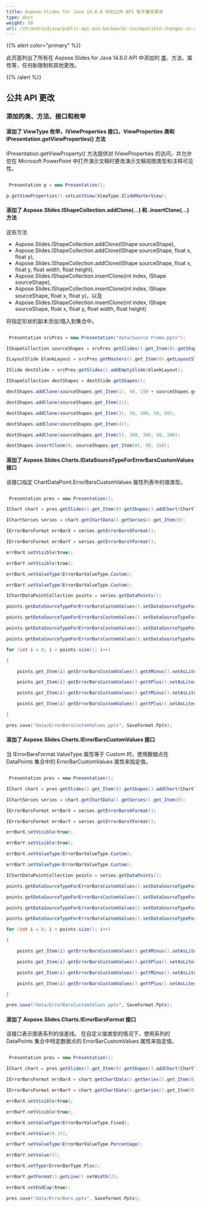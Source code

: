 ```yaml
---
title: Aspose.Slides for Java 14.6.0 中的公共 API 和不兼容更改
type: docs
weight: 50
url: /zh/androidjava/public-api-and-backwards-incompatible-changes-in-aspose-slides-for-java-14-6-0/
---
```


{{% alert color="primary" %}} 

此页面列出了所有在 Aspose.Slides for Java 14.6.0 API 中添加的 [类](/slides/zh/androidjava/public-api-and-backwards-incompatible-changes-in-aspose-slides-for-java-14-6-0/)、方法、属性等，任何新限制和其他更改。

{{% /alert %}} 
## **公共 API 更改**
### **添加的类、方法、接口和枚举**
#### **添加了 ViewType 枚举，IViewProperties 接口，ViewProperties 类和 IPresentation.getViewProperties() 方法**
IPresentation.getViewProperty() 方法提供对 IViewProperties 的访问，并允许您在 Microsoft PowerPoint 中打开演示文稿时更改演示文稿视图类型和注释可见性。

``` java

 Presentation p = new Presentation();

p.getViewProperties().setLastView(ViewType.SlideMasterView);

```
#### **添加了 Aspose.Slides.IShapeCollection.addClone(...) 和 .insertClone(...) 方法**
这些方法

- Aspose.Slides.IShapeCollection.addClone(IShape sourceShape),
- Aspose.Slides.IShapeCollection.addClone(IShape sourceShape, float x, float y),
- Aspose.Slides.IShapeCollection.addClone(IShape sourceShape, float x, float y, float width, float height),
- Aspose.Slides.IShapeCollection.insertClone(int index, IShape sourceShape),
- Aspose.Slides.IShapeCollection.insertClone(int index, IShape sourceShape, float x, float y)，以及
- Aspose.Slides.IShapeCollection.insertClone(int index, IShape sourceShape, float x, float y, float width, float height)

将指定形状的副本添加/插入到集合中。

``` java

 Presentation srcPres = new Presentation("data/Source Frame.pptx");

IShapeCollection sourceShapes = srcPres.getSlides().get_Item(0).getShapes();

ILayoutSlide blankLayout = srcPres.getMasters().get_Item(0).getLayoutSlides().getByType(SlideLayoutType.Blank);

ISlide destSlide = srcPres.getSlides().addEmptySlide(blankLayout);

IShapeCollection destShapes = destSlide.getShapes();

destShapes.addClone(sourceShapes.get_Item(1), 50, 150 + sourceShapes.get_Item(0).getHeight());

destShapes.addClone(sourceShapes.get_Item(2));

destShapes.addClone(sourceShapes.get_Item(3), 50, 200, 50, 50);

destShapes.addClone(sourceShapes.get_Item(4));

destShapes.addClone(sourceShapes.get_Item(5), 300, 300, 50, 200);

destShapes.insertClone(0, sourceShapes.get_Item(0), 50, 150);

```
#### **添加了 Aspose.Slides.Charts.IDataSourceTypeForErrorBarsCustomValues 接口**
该接口指定 ChartDataPoint.ErrorBarsCustomValues 属性列表中的值类型。

``` java

 Presentation pres = new Presentation();

IChart chart = pres.getSlides().get_Item(0).getShapes().addChart(ChartType.Bubble, 50, 50, 400, 300, true);

IChartSeries series = chart.getChartData().getSeries().get_Item(0);

IErrorBarsFormat errBarX = series.getErrorBarsXFormat();

IErrorBarsFormat errBarY = series.getErrorBarsYFormat();

errBarX.setVisible(true);

errBarY.setVisible(true);

errBarX.setValueType(ErrorBarValueType.Custom);

errBarY.setValueType(ErrorBarValueType.Custom);

IChartDataPointCollection points = series.getDataPoints();

points.getDataSourceTypeForErrorBarsCustomValues().setDataSourceTypeForXPlusValues(DataSourceType.DoubleLiterals);

points.getDataSourceTypeForErrorBarsCustomValues().setDataSourceTypeForXMinusValues(DataSourceType.DoubleLiterals);

points.getDataSourceTypeForErrorBarsCustomValues().setDataSourceTypeForYPlusValues(DataSourceType.DoubleLiterals);

points.getDataSourceTypeForErrorBarsCustomValues().setDataSourceTypeForYMinusValues(DataSourceType.DoubleLiterals);

for (int i = 0; i < points.size(); i++)

{

    points.get_Item(i).getErrorBarsCustomValues().getXMinus().setAsLiteralDouble(i + 1);

    points.get_Item(i).getErrorBarsCustomValues().getXPlus().setAsLiteralDouble(i + 1);

    points.get_Item(i).getErrorBarsCustomValues().getYMinus().setAsLiteralDouble(i + 1);

    points.get_Item(i).getErrorBarsCustomValues().getYPlus().setAsLiteralDouble(i + 1);

}

pres.save("data/ErrorBarsCustomValues.pptx", SaveFormat.Pptx);

```
#### **添加了 Aspose.Slides.Charts.IErrorBarsCustomValues 接口**
当 IErrorBarsFormat.ValueType 属性等于 Custom 时，使用数据点在 DataPoints 集合中的 ErrorBarCustomValues 属性来指定值。

``` java

 Presentation pres = new Presentation();

IChart chart = pres.getSlides().get_Item(0).getShapes().addChart(ChartType.Bubble, 50, 50, 400, 300, true);

IChartSeries series = chart.getChartData().getSeries().get_Item(0);

IErrorBarsFormat errBarX = series.getErrorBarsXFormat();

IErrorBarsFormat errBarY = series.getErrorBarsYFormat();

errBarX.setVisible(true);

errBarY.setVisible(true);

errBarX.setValueType(ErrorBarValueType.Custom);

errBarY.setValueType(ErrorBarValueType.Custom);

IChartDataPointCollection points = series.getDataPoints();

points.getDataSourceTypeForErrorBarsCustomValues().setDataSourceTypeForXPlusValues(DataSourceType.DoubleLiterals);

points.getDataSourceTypeForErrorBarsCustomValues().setDataSourceTypeForXMinusValues(DataSourceType.DoubleLiterals);

points.getDataSourceTypeForErrorBarsCustomValues().setDataSourceTypeForYPlusValues(DataSourceType.DoubleLiterals);

points.getDataSourceTypeForErrorBarsCustomValues().setDataSourceTypeForYMinusValues(DataSourceType.DoubleLiterals);

for (int i = 0; i < points.size(); i++)

{

    points.get_Item(i).getErrorBarsCustomValues().getXMinus().setAsLiteralDouble(i + 1);

    points.get_Item(i).getErrorBarsCustomValues().getXPlus().setAsLiteralDouble(i + 1);

    points.get_Item(i).getErrorBarsCustomValues().getYMinus().setAsLiteralDouble(i + 1);

    points.get_Item(i).getErrorBarsCustomValues().getYPlus().setAsLiteralDouble(i + 1);

}

pres.save("data/ErrorBarsCustomValues.pptx", SaveFormat.Pptx);

```
#### **添加了 Aspose.Slides.Charts.IErrorBarsFormat 接口**
该接口表示图表系列的误差线。
在自定义值类型的情况下，使用系列的 DataPoints 集合中特定数据点的 ErrorBarCustomValues 属性来指定值。

``` java

 Presentation pres = new Presentation();

IChart chart = pres.getSlides().get_Item(0).getShapes().addChart(ChartType.Bubble, 50, 50, 400, 300, true);

IErrorBarsFormat errBarX = chart.getChartData().getSeries().get_Item(0).getErrorBarsXFormat();

IErrorBarsFormat errBarY = chart.getChartData().getSeries().get_Item(0).getErrorBarsYFormat();

errBarX.setVisible(true);

errBarY.setVisible(true);

errBarX.setValueType(ErrorBarValueType.Fixed);

errBarX.setValue(0.1f);

errBarY.setValueType(ErrorBarValueType.Percentage);

errBarY.setValue(5);

errBarX.setType(ErrorBarType.Plus);

errBarY.getFormat().getLine().setWidth(2);

errBarX.setEndCap(true);

pres.save("data/ErrorBars.pptx", SaveFormat.Pptx);

```